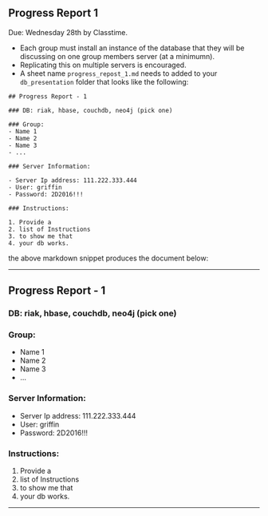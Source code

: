 ## Progress Report 1
Due: Wednesday 28th by Classtime.

- Each group must install an instance of the database that they will be discussing on one group members server (at a minimumn). 
- Replicating this on multiple servers is encouraged.
- A sheet name `progress_repost_1.md` needs to added to your `db_presentation` folder that looks like the following:


```
## Progress Report - 1

### DB: riak, hbase, couchdb, neo4j (pick one)

### Group:
- Name 1
- Name 2
- Name 3
- ...

### Server Information:

- Server Ip address: 111.222.333.444
- User: griffin
- Password: 2D2016!!!

### Instructions:

1. Provide a 
2. list of Instructions
3. to show me that
4. your db works.

```
the above markdown snippet produces the document below:

---

## Progress Report - 1

### DB: riak, hbase, couchdb, neo4j (pick one)

### Group:
- Name 1
- Name 2
- Name 3
- ...

### Server Information:

- Server Ip address: 111.222.333.444
- User: griffin
- Password: 2D2016!!!

### Instructions:

1. Provide a 
2. list of Instructions
3. to show me that
4. your db works.

---